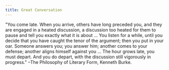```yaml
---
title: Great Conversation
---
```


"You come late. When you arrive, others have long preceded you, and they are engaged in a heated discussion, a discussion too heated for them to pause and tell you exactly what it is about … You listen for a while, until you decide that you have caught the tenor of the argument; then you put in your oar. Someone answers you; you answer him; another comes to your defense; another aligns himself against you … The hour grows late, you must depart. And you do depart, with the discussion still vigorously in progress." –The Philosophy of Literary Form, Kenneth Burke.